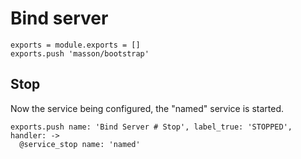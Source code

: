 
# Bind server

    exports = module.exports = []
    exports.push 'masson/bootstrap'

## Stop

Now the service being configured, the "named" service is started.

    exports.push name: 'Bind Server # Stop', label_true: 'STOPPED', handler: ->
      @service_stop name: 'named'
